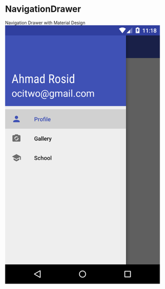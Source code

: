 # NavigationDrawer
Navigation Drawer with Material Design
<img src="https://raw.githubusercontent.com/ar-android/NavigationDrawer/master/navigation_drawer.png" />